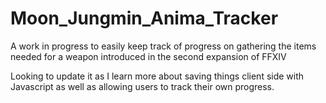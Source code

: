 # Moon_Jungmin_Anima_Tracker

A work in progress to easily keep track of progress on gathering the items needed for a weapon introduced in the second expansion of FFXIV

Looking to update it as I learn more about saving things client side with Javascript as well as allowing users to track their own progress.
